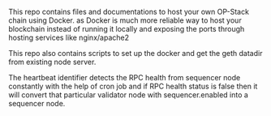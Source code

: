 This repo contains files and documentations to host your own OP-Stack chain using Docker.
as Docker is much more reliable way to host your blockchain instead of running it locally and exposing the ports through hosting services like nginx/apache2

This repo also contains scripts to set up the docker and get the geth datadir from existing node server.

The heartbeat identifier detects the RPC health from sequencer node constantly with the help of cron job and if RPC health status is false then it will convert that particular validator node with sequencer.enabled into a sequencer node. 